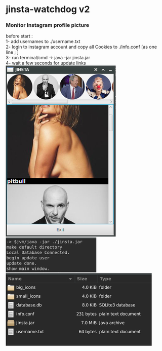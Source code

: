 # jinsta-watchdog v2
### Monitor Instagram profile picture </br>
before start :</br>
1- add usernames to ./username.txt</br>
2- login to instagram account and copy all Cookies to ./info.conf [as one line ; ]</br>
3- run terminal/cmd -> java -jar jinsta.jar</br>
4- wait a few seconds for update links</br>
![screenshot](/screenshots/main.jpg)</br>
![screenshot](/screenshots/console.jpg)
![screenshot](/screenshots/files-struct.jpg)</br>


